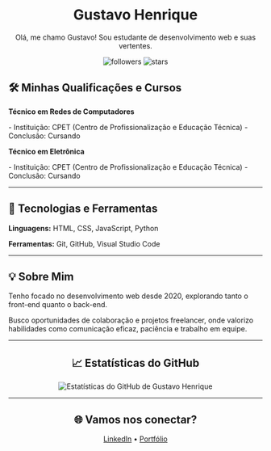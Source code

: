<h1 align="center">Gustavo Henrique</h1>

<p align="center">
  Olá, me chamo Gustavo! Sou estudante de desenvolvimento web e suas vertentes.
</p>

<div align="center">
  <img src="https://img.shields.io/github/followers/gushenp?style=social" alt="followers"/>
  <img src="https://img.shields.io/github/stars/gushenp?style=social" alt="stars"/>
</div>

<div>
  <h2>🛠️ Minhas Qualificações e Cursos</h2>

  <p><strong>Técnico em Redes de Computadores</strong></p>
  - Instituição: CPET (Centro de Profissionalização e Educação Técnica)
  - Conclusão: Cursando

  <p><strong>Técnico em Eletrônica</strong></p>
  - Instituição: CPET (Centro de Profissionalização e Educação Técnica)
  - Conclusão: Cursando

</div>

---

<div>
  <h2>🚀 Tecnologias e Ferramentas</h2>
  <p><strong>Linguagens:</strong> HTML, CSS, JavaScript, Python</p>
  <p><strong>Ferramentas:</strong> Git, GitHub, Visual Studio Code</p>
</div>

---

<div>
  <h2>💡 Sobre Mim</h2>
  <p>Tenho focado no desenvolvimento web desde 2020, explorando tanto o front-end quanto o back-end.</p>
  <p>Busco oportunidades de colaboração e projetos freelancer, onde valorizo habilidades como comunicação eficaz, paciência e trabalho em equipe.</p>
</div>

---

<div align="center">
  <h2>📈 Estatísticas do GitHub</h2>
  <img src="https://github-readme-stats.vercel.app/api?username=gushenp&show_icons=true&theme=radical" alt="Estatísticas do GitHub de Gustavo Henrique"/>
</div>

---

<div align="center">
  <h2>🌐 Vamos nos conectar?</h2>
  <p>
    <a href="https://www.linkedin.com/in/seu-usuario">LinkedIn</a> • 
    <a href="https://seu-portfolio.com">Portfólio</a>
  </p>
</div>

